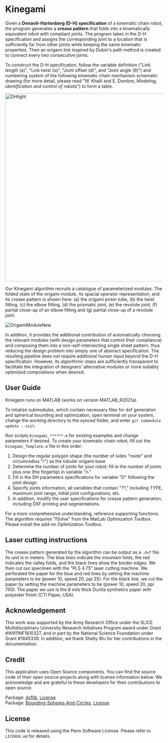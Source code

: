 # Kinegami
Given a **Denavit-Hartenberg (D-H) specification** of a kinematic chain robot, the program generates a **crease pattern** that folds into a kinematically equivalent robot with compliant joints. The program takes in the D-H specification and assigns the corresponding joint to a location that is sufficiently far from other joints while keeping the same kinematic properties. Then an origami link inspired by Dubin's path method is created to connect every two consecutive joints. 

To construct the D-H specification, follow the variable definition ("Link length (a)", "Link twist (&alpha;)", "Joint offset (d)", and "Joint angle (&theta;)") and numbering system of the following kinematic chain mechanism schematic drawing (for more detail, please read "W. Khalil and E. Dombre, *Modeling, identification and control of robots*") to form a table.

<!-- ![DH](https://user-images.githubusercontent.com/50150425/161108095-26ed20c8-596d-4ba4-a642-271e6f2d4c32.png) -->
<!-- ![DHlight](https://user-images.githubusercontent.com/50150425/161122307-ad8ce29e-18ea-4b91-883e-ca186c5232fc.png) -->
<img src="https://user-images.githubusercontent.com/50150425/161122307-ad8ce29e-18ea-4b91-883e-ca186c5232fc.png" alt="DHlight" width="600"/>

Our Kinegami algorithm recruits a catalogue of parameterized modules. The folded state of the origami module, its spacial operator representation, and its crease pattern is shown here: (a) the origami prism tube, (b) the twist fitting, (c) the elbow fitting, (d) the prismatic joint, (e) the revolute joint, (f) partial close-up of an elbow fitting and (g) partial close-up of a revolute joint.

![OrigamiModuleNew](https://user-images.githubusercontent.com/50150425/161108362-0ee75174-3fda-47f5-8d4d-f7433aadc7c7.png)

In addition, it provides the additional contribution of automatically choosing the relevant modules (with design parameters that control their compliance) and composing them into a non-self-intersecting single sheet pattern, thus reducing the design problem into simply one of abstract specification.
The resulting pipeline does not require additional human input beyond the D-H specification. However, its algorithmic steps are sufficiently transparent to facilitate the integration of designers' alternative modules or more suitably optimized compositions when desired.

## User Guide
Kinegami runs on MATLAB (works on version MATLAB_R2021a). 

To intialize submodules, which contain necessary files for dxf generation and spherical bounding and optimization, open terminal on your system, change the working directory to the synced folder, and enter `git submodule update --init`.

Run scripts `Kinegami_******.m` for existing examples and change parameters if desired. 
To create your kinematic chain robot, fill out the `Kinegami_Template.m` file in this order:
1. Design the regular polygon shape (the number of sides "nside" and circumradius "r") as the tubular origami base
2. Determine the number of joints for your robot; fill in the number of joints plus one (the fingertip) in variable "n."
3. Fill in the DH parameters specifications for variable "D" following the joint design.
4. Specify joints information, all variables that contain "??," including TYPE, maximum joint range, initial joint configurations, etc.
5. In addition, modify the user specifications for crease pattern generation, including DXF printing and segmentations.

For a more comprehensive understanding, reference supporting functions. The algorithm requires "fSolve" from the MatLab Optimization Toolbox. Please install the add-on Optimization Toolbox.

## Laser cutting instructions
The crease pattern generated by the algorithm can be output as a `.dxf` file. Its unit is in meters.
The blue lines indicate the mountain folds, the red indicates the valley folds, and the black lines show the border edges.
We then cut our specimen with the "PLS 4.75" laser cutting machine.
We perforated the paper for the blue and red lines by setting the machine parameters to be (power 10, speed 20, ppi 25).
For the black line, we cut the paper by setting the machine parameters to be (power 10, speed 20, ppi 750).
The paper we use is the 8 mils thick Durilla synthetics paper with polyester finish (CTI Paper, USA).

<!-- ## Updates:
7/5/2021:
Edited `JointAssignment.m` to include the correct value of rs for Prismatic Joints.
Edited `Kinegami.m` to support plotting for Proximal and Distal Frames. Added new function frameplot.m for frame plotting. Changed manner in which figures are closed in papercut files. -->

## Acknowledgement
This work was supported by the Army Research Office under the SLICE Multidisciplinary University Research Initiatives Program award under Grant \#W911NF1810327, and in part by the National Science Foundation under Grant \#1845339. In addition, we thank Shelly Wu for her contributions in the documentation.

## Credit
This application uses Open Source components. You can find the source code of their open source projects along with license information below. We acknowledge and are grateful to these developers for their contributions to open source.

Package: [dxflib](https://github.com/taquart/dxflib.git), 
[License](https://github.com/taquart/dxflib/blob/f653f3d9829ec92ab2414a8616e9e04d9fa43e44/dxflib/license.txt)  
Package: [Bounding-Spheres-And-Circles](https://github.com/AntonSemechko/Bounding-Spheres-And-Circles.git),
[License](https://github.com/AntonSemechko/Bounding-Spheres-And-Circles/blob/cc88aa596dcdb568dd198982527f4ad951ce40aa/LICENSE.md)

## License
This code is released using the Penn Software License. Please refer to `LICENSE.md` for details.
